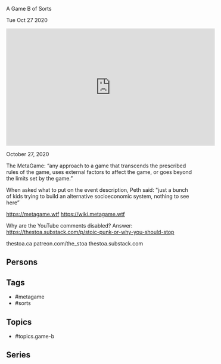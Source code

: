 

 A Game B of Sorts

Tue Oct 27 2020

<iframe width="560" height="315" src="https://www.youtube.com/embed/uSNJKJUNq7c" title="MetaGame: A Game B of Sorts w/ Peth" frameborder="0" allow="accelerometer; autoplay; clipboard-write; encrypted-media; gyroscope; picture-in-picture" allowfullscreen ></iframe>

October 27, 2020

The MetaGame: “any approach to a game that transcends the prescribed rules of the game, uses external factors to affect the game, or goes beyond the limits set by the game.”

When asked what to put on the event description, Peth said: "just a bunch of kids trying to build an alternative socioeconomic system, nothing to see here”

https://metagame.wtf
https://wiki.metagame.wtf

Why are the YouTube comments disabled? Answer: https://thestoa.substack.com/p/stoic-punk-or-why-you-should-stop

thestoa.ca
patreon.com/the_stoa
thestoa.substack.com

## Persons



## Tags

- #metagame
- #sorts

## Topics

- #topics.game-b

## Series



